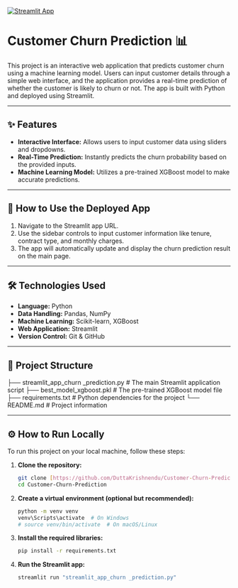 [![Streamlit App](https://static.streamlit.io/badges/streamlit_badge_black_white.svg)](https://customer-churn-prediction--krishnendu-dutta.streamlit.app/)
# Customer Churn Prediction 📊

This project is an interactive web application that predicts customer churn using a machine learning model. Users can input customer details through a simple web interface, and the application provides a real-time prediction of whether the customer is likely to churn or not. The app is built with Python and deployed using Streamlit.

---

## ✨ Features

* **Interactive Interface:** Allows users to input customer data using sliders and dropdowns.
* **Real-Time Prediction:** Instantly predicts the churn probability based on the provided inputs.
* **Machine Learning Model:** Utilizes a pre-trained XGBoost model to make accurate predictions.

---

## 🚀 How to Use the Deployed App

1.  Navigate to the Streamlit app URL.
2.  Use the sidebar controls to input customer information like tenure, contract type, and monthly charges.
3.  The app will automatically update and display the churn prediction result on the main page.

---

## 🛠️ Technologies Used

* **Language:** Python
* **Data Handling:** Pandas, NumPy
* **Machine Learning:** Scikit-learn, XGBoost
* **Web Application:** Streamlit
* **Version Control:** Git & GitHub

---

## 📂 Project Structure
├── streamlit_app_churn _prediction.py  # The main Streamlit application script
├── best_model_xgboost.pkl            # The pre-trained XGBoost model file
├── requirements.txt                  # Python dependencies for the project
└── README.md                         # Project information

---

## ⚙️ How to Run Locally

To run this project on your local machine, follow these steps:

1.  **Clone the repository:**
    ```bash
    git clone [https://github.com/DuttaKrishnendu/Customer-Churn-Prediction.git](https://github.com/DuttaKrishnendu/Customer-Churn-Prediction.git)
    cd Customer-Churn-Prediction
    ```

2.  **Create a virtual environment (optional but recommended):**
    ```bash
    python -m venv venv
    venv\Scripts\activate  # On Windows
    # source venv/bin/activate  # On macOS/Linux
    ```

3.  **Install the required libraries:**
    ```bash
    pip install -r requirements.txt
    ```

4.  **Run the Streamlit app:**
    ```bash
    streamlit run "streamlit_app_churn _prediction.py"
    ```